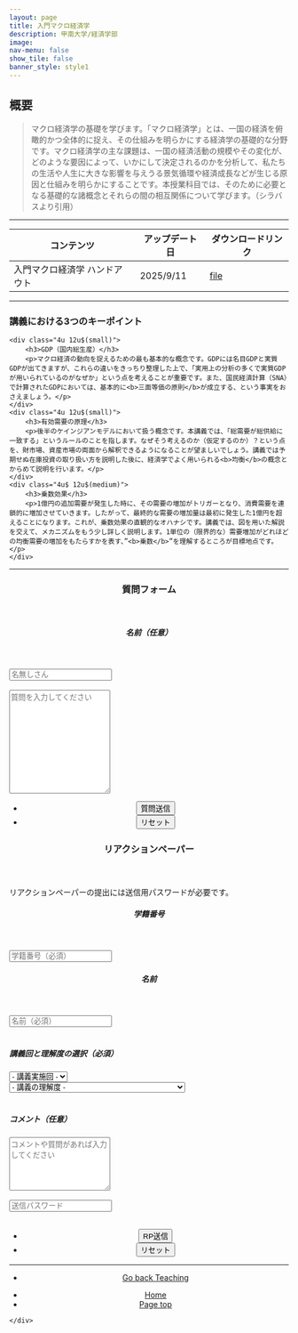 ```yaml
---
layout: page
title: 入門マクロ経済学
description: 甲南大学/経済学部
image: 
nav-menu: false
show_tile: false
banner_style: style1
---
```


<!-- Main -->
<div id="main" class="alt">

<!-- One -->
<section id="one">
	<div class="inner">

<!-- Content -->


<h2>概要</h2>
<blockquote>
マクロ経済学の基礎を学びます。「マクロ経済学」とは、一国の経済を俯瞰的かつ全体的に捉え、その仕組みを明らかにする経済学の基礎的な分野です。マクロ経済学の主な課題は、一国の経済活動の規模やその変化が、どのような要因によって、いかにして決定されるのかを分析して、私たちの生活や人生に大きな影響を与えうる景気循環や経済成長などが生じる原因と仕組みを明らかにすることです。本授業科目では、そのために必要となる基礎的な諸概念とそれらの間の相互関係について学びます。（シラバスより引用）
</blockquote>

<hr class="major" />

<div class="table-wrapper">
	<table>
		<thead>
			<tr>
				<th>コンテンツ</th>
				<th>アップデート日</th>
				<th>ダウンロードリンク</th>
			</tr>
		</thead>
		<tbody>
			<tr>
				<td>入門マクロ経済学 ハンドアウト</td>
				<td>2025/9/11</td>
				<td><a href="{{ site.baseurl }}/assets/pdf/teaching/introductory_macro/introductory_macro_handout.pdf" class="button icon fa-file-pdf-o">file</a></td>
			</tr>
		</tbody>
	</table>
</div>

<hr class="major" />

<div class="row">
	<div class="12u$ 12u$(small)">
		<h3>講義における3つのキーポイント</h3>
	</div>
	
	<div class="4u 12u$(small)">
		<h3>GDP（国内総生産）</h3>
		<p>マクロ経済の動向を捉えるための最も基本的な概念です。GDPには名目GDPと実質GDPが出てきますが、これらの違いをきっちり整理した上で、「実用上の分析の多くで実質GDPが用いられているのがなぜか」という点を考えることが重要です。また、国民経済計算（SNA）で計算されたGDPにおいては、基本的に<b>三面等価の原則</b>が成立する、という事実をおさえましょう。</p>
	</div>
	<div class="4u 12u$(small)">
		<h3>有効需要の原理</h3>
		<p>後半のケインジアンモデルにおいて扱う概念です。本講義では、「総需要が総供給に一致する」というルールのことを指します。なぜそう考えるのか（仮定するのか）？という点を、財市場、資産市場の両面から解釈できるようになることが望ましいでしょう。講義では予期せぬ在庫投資の取り扱い方を説明した後に、経済学でよく用いられる<b>均衡</b>の概念とからめて説明を行います。</p>
	</div>
	<div class="4u$ 12u$(medium)">
		<h3>乗数効果</h3>
		<p>1億円の追加需要が発生した時に、その需要の増加がトリガーとなり、消費需要を連鎖的に増加させていきます。したがって、最終的な需要の増加量は最初に発生した1億円を超えることになります。これが、乗数効果の直観的なオハナシです。講義では、図を用いた解説を交えて、メカニズムをもう少し詳しく説明します。1単位の（限界的な）需要増加がどれほどの均衡需要の増加をもたらすかを表す、”<b>乗数</b>”を理解するところが目標地点です。</p>
	</div>
</div>

<hr class="major" />


<div class="row">
	<!--質問-->
	<div class="6u 12u$(small)">
		<header>
			<h3>質問フォーム</h3>
		</header>
		<form method="post" action="https://YoshitakaOgisu.pythonanywhere.com/submit_reaction"> 
			<!-- 講義識別子 -->
			<input type="hidden" name="course_id" value="intro_macro">
			<!--コンテンツ識別子-->
			<input type="hidden" name="content_type" value="qa">
			<div class="8u 12u$(small)">
				<header>
					<h5>名前（任意）</h5>
				</header>
				<input type="text" name="student_name" id="student_name" placeholder="名無しさん"/>
			</div>
			<br>
			<!-- 質問内容 -->
			<textarea name="intromacro_question" id="intromacro_question" 
					placeholder="質問を入力してください" rows="12" required></textarea>
			<br>
			<div class="12u$" align="center">
				<ul class="actions">
					<li><input type="submit" value="質問送信" class="special" /></li>
					<li><input type="reset" value="リセット" /></li>
				</ul>
			</div>
		</form>
	</div>
	<!--RP-->
	<div class="6u$ 12u$(small)">
		<header>
			<h3>リアクションペーパー</h3>
		</header>
		<p>リアクションペーパーの提出には送信用パスワードが必要です。</p>
		<form method="post" action="https://YoshitakaOgisu.pythonanywhere.com/submit_reaction"> 
			<!-- 講義識別子 -->
			<input type="hidden" name="course_id" value="intro_macro">
			<!--コンテンツ識別子-->
			<input type="hidden" name="content_type" value="rp">
			<div class="row">
				<!-- 学生情報（任意） -->
				<div class="6u 12u$(small)">
					<header>
						<h5>学籍番号</h5>
					</header>
					<input type="text" name="student_id" id="student_id" placeholder="学籍番号（必須）" required />
				</div>
				<div class="6u$ 12u$(small)">
					<header>
						<h5>名前</h5>
					</header>
					<input type="text" name="student_name" id="student_name" placeholder="名前（必須）" required />
				</div>
			</div>
			<br>
			<h5>講義回と理解度の選択（必須）</h5>
			<div class="row">
				<div class="4u 12u$(small)">
					<!-- 講義回ボタン -->
					<div class="select-wrapper">
						<select name="n_of_lecture" id="n_of_lecture" required>
							<option value="">- 講義実施回 -</option>
							<option value="1">1</option>
							<option value="2">2</option>
							<option value="3">3</option>
							<option value="4">4</option>
							<option value="5">5</option>
							<option value="6">6</option>
							<option value="7">7</option>
							<option value="8">8</option>
							<option value="9">9</option>
							<option value="10">10</option>
							<option value="11">11</option>
							<option value="12">12</option>
							<option value="13">13</option>
							<option value="14">14</option>
							<option value="15">15</option>
						</select>
					</div>
				</div>
				<div class="8u$ 12u$(small)">
					<!-- 理解度ボタン -->
					<div class="select-wrapper">
						<select name="satisfaction" id="satisfaction" required>
							<option value="">- 講義の理解度 -</option>
							<option value="1">1. 問題なく理解できた。</option>
							<option value="2">2. 一部を除いて、概ね理解できた。</option>
							<option value="3">3. 理解できない部分が多いが、一部理解できた。</option>
							<option value="4">4. 理解できなかった。</option>
						</select>
					</div>
				</div>
			</div>
			<br>		
			<!-- リアクションペーパーの内容 -->
			<div class="12u$ 12u$">
				<h5>コメント（任意）</h5>
				<textarea name="reaction_content" id="reaction_content" 
						placeholder="コメントや質問があれば入力してください" rows="6"></textarea>
			</div>
			<br>
			<!-- 送信用パスワード確認用 -->
			<div class="12$ 12u$">
				<input type="password" name="lecture_password" id="lecture_password" placeholder="送信パスワード" required />
			</div>
			<br>
			<div class="12u$" align="center">
				<ul class="actions">
					<li><input type="submit" value="RP送信" class="special" /></li>
					<li><input type="reset" value="リセット" /></li>
				</ul>
			</div>
		</form>
	</div>
</div>

<hr class="major" />

<section>
  <div class="inner" align="center">
	<ul class="actions">
	  <li><a href="{{ site.baseurl }}/03-teaching.html" class="button">Go back Teaching</a></li>
	</ul>
  </div>
</section>

<section>
  <div class="inner" align="center">
	<ul class="actions">
	  <li><a href="index.html" class="button">Home</a></li>
	  <li><a href="#banner" class="button special scroll">Page top</a></li>
	</ul>
  </div>
</section>

<!--End Contents-->
	</div>
</section>

</div>
